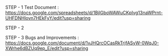 STEP - 1
Test Document : 
https://docs.google.com/spreadsheets/d/1BjlGboWAWuCKpIvg13naWPrnt-UHFDNHlovn7HEkFyY/edit?usp=sharing

STEP - 2 




STEP - 3 
Bugs and Improvements :
https://docs.google.com/document/d/1vJHQrcOCasRkTrjfASyW-0WqJ0-XWrhe6dBZUq9ep_E/edit?usp=sharing
